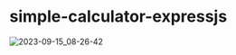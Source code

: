 # simple-calculator-expressjs

![2023-09-15_08-26-42](https://github.com/Yessenali-Yerkebulan/simple-calculator-expressjs/assets/113698340/e8895f55-3866-4ef3-837d-acfaf8ef5b7c)
